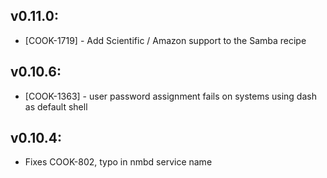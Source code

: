 ## v0.11.0:

* [COOK-1719] - Add Scientific / Amazon support to the Samba recipe

## v0.10.6:

* [COOK-1363] - user password assignment fails on systems using dash
  as default shell

## v0.10.4:

* Fixes COOK-802, typo in nmbd service name
